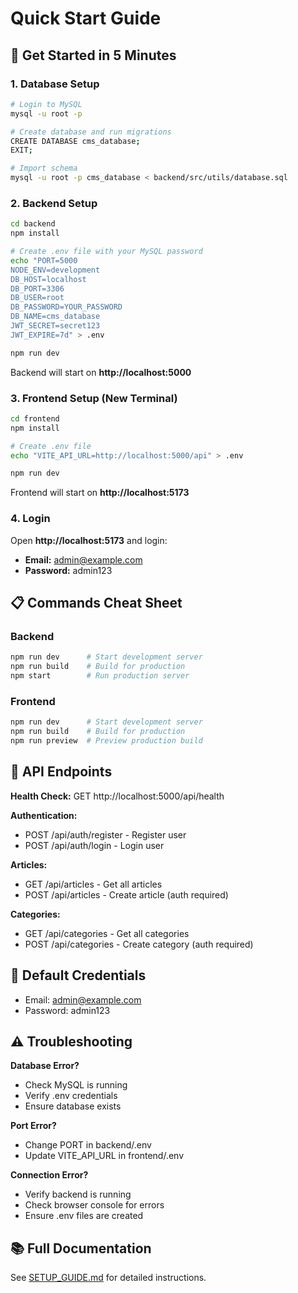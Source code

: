 # Quick Start Guide

## 🚀 Get Started in 5 Minutes

### 1. Database Setup

```bash
# Login to MySQL
mysql -u root -p

# Create database and run migrations
CREATE DATABASE cms_database;
EXIT;

# Import schema
mysql -u root -p cms_database < backend/src/utils/database.sql
```

### 2. Backend Setup

```bash
cd backend
npm install

# Create .env file with your MySQL password
echo "PORT=5000
NODE_ENV=development
DB_HOST=localhost
DB_PORT=3306
DB_USER=root
DB_PASSWORD=YOUR_PASSWORD
DB_NAME=cms_database
JWT_SECRET=secret123
JWT_EXPIRE=7d" > .env

npm run dev
```

Backend will start on **http://localhost:5000**

### 3. Frontend Setup (New Terminal)

```bash
cd frontend
npm install

# Create .env file
echo "VITE_API_URL=http://localhost:5000/api" > .env

npm run dev
```

Frontend will start on **http://localhost:5173**

### 4. Login

Open **http://localhost:5173** and login:

- **Email:** admin@example.com  
- **Password:** admin123

## 📋 Commands Cheat Sheet

### Backend
```bash
npm run dev      # Start development server
npm run build    # Build for production
npm start        # Run production server
```

### Frontend
```bash
npm run dev      # Start development server
npm run build    # Build for production
npm run preview  # Preview production build
```

## 📡 API Endpoints

**Health Check:** GET http://localhost:5000/api/health

**Authentication:**
- POST /api/auth/register - Register user
- POST /api/auth/login - Login user

**Articles:**
- GET /api/articles - Get all articles
- POST /api/articles - Create article (auth required)

**Categories:**
- GET /api/categories - Get all categories
- POST /api/categories - Create category (auth required)

## 🔑 Default Credentials

- Email: admin@example.com
- Password: admin123

## ⚠️ Troubleshooting

**Database Error?**
- Check MySQL is running
- Verify .env credentials
- Ensure database exists

**Port Error?**
- Change PORT in backend/.env
- Update VITE_API_URL in frontend/.env

**Connection Error?**
- Verify backend is running
- Check browser console for errors
- Ensure .env files are created

## 📚 Full Documentation

See [SETUP_GUIDE.md](SETUP_GUIDE.md) for detailed instructions.

